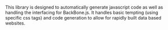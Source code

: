 This library is designed to automatically generate javascript code as well as handling the interfacing for BackBone.js.  It handles basic tempting (using specific css tags) and code generation to allow for rapidly built data based websites.